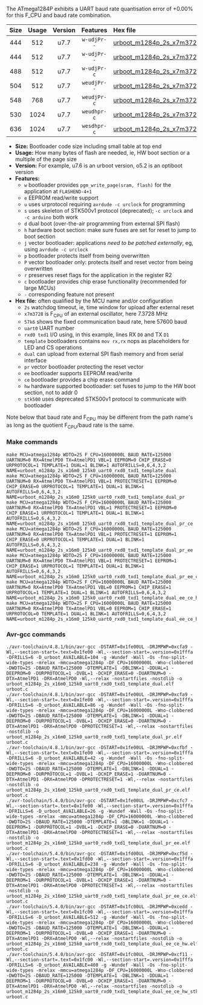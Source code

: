 The ATmega1284P exhibits a UART baud rate quantisation error of +0.00% for this F_CPU and baud rate combination.

|Size|Usage|Version|Features|Hex file|
|:-:|:-:|:-:|:-:|:--|
|444|512|u7.7|`w-udjPr--`|[urboot_m1284p_2s_x7m3728_57k6_uart0_rxd0_txd1_template_dual.hex](https://raw.githubusercontent.com/stefanrueger/urboot.hex/main/boards/wildfire-v2/atmega1284p/watchdog_2_s/external_oscillator_x/%2B7m372800_hz/%2B%2B57k6_baud/uart0_rxd0_txd1/template_dual/urboot_m1284p_2s_x7m3728_57k6_uart0_rxd0_txd1_template_dual.hex)|
|444|512|u7.7|`w-udjPr--`|[urboot_m1284p_2s_x7m3728_57k6_uart0_rxd0_txd1_template_dual_pr.hex](https://raw.githubusercontent.com/stefanrueger/urboot.hex/main/boards/wildfire-v2/atmega1284p/watchdog_2_s/external_oscillator_x/%2B7m372800_hz/%2B%2B57k6_baud/uart0_rxd0_txd1/template_dual/urboot_m1284p_2s_x7m3728_57k6_uart0_rxd0_txd1_template_dual_pr.hex)|
|488|512|u7.7|`w-udjPr-c`|[urboot_m1284p_2s_x7m3728_57k6_uart0_rxd0_txd1_template_dual_pr_ce.hex](https://raw.githubusercontent.com/stefanrueger/urboot.hex/main/boards/wildfire-v2/atmega1284p/watchdog_2_s/external_oscillator_x/%2B7m372800_hz/%2B%2B57k6_baud/uart0_rxd0_txd1/template_dual/urboot_m1284p_2s_x7m3728_57k6_uart0_rxd0_txd1_template_dual_pr_ce.hex)|
|504|512|u7.7|`weudjPr--`|[urboot_m1284p_2s_x7m3728_57k6_uart0_rxd0_txd1_template_dual_pr_ee.hex](https://raw.githubusercontent.com/stefanrueger/urboot.hex/main/boards/wildfire-v2/atmega1284p/watchdog_2_s/external_oscillator_x/%2B7m372800_hz/%2B%2B57k6_baud/uart0_rxd0_txd1/template_dual/urboot_m1284p_2s_x7m3728_57k6_uart0_rxd0_txd1_template_dual_pr_ee.hex)|
|548|768|u7.7|`weudjPr-c`|[urboot_m1284p_2s_x7m3728_57k6_uart0_rxd0_txd1_template_dual_pr_ee_ce.hex](https://raw.githubusercontent.com/stefanrueger/urboot.hex/main/boards/wildfire-v2/atmega1284p/watchdog_2_s/external_oscillator_x/%2B7m372800_hz/%2B%2B57k6_baud/uart0_rxd0_txd1/template_dual/urboot_m1284p_2s_x7m3728_57k6_uart0_rxd0_txd1_template_dual_pr_ee_ce.hex)|
|530|1024|u7.7|`weudhpr-c`|[urboot_m1284p_2s_x7m3728_57k6_uart0_rxd0_txd1_template_dual_ee_ce_hw.hex](https://raw.githubusercontent.com/stefanrueger/urboot.hex/main/boards/wildfire-v2/atmega1284p/watchdog_2_s/external_oscillator_x/%2B7m372800_hz/%2B%2B57k6_baud/uart0_rxd0_txd1/template_dual/urboot_m1284p_2s_x7m3728_57k6_uart0_rxd0_txd1_template_dual_ee_ce_hw.hex)|
|636|1024|u7.7|`wesdhpr-c`|[urboot_m1284p_2s_x7m3728_57k6_uart0_rxd0_txd1_template_dual_ee_ce_hw_stk500.hex](https://raw.githubusercontent.com/stefanrueger/urboot.hex/main/boards/wildfire-v2/atmega1284p/watchdog_2_s/external_oscillator_x/%2B7m372800_hz/%2B%2B57k6_baud/uart0_rxd0_txd1/template_dual/urboot_m1284p_2s_x7m3728_57k6_uart0_rxd0_txd1_template_dual_ee_ce_hw_stk500.hex)|

- **Size:** Bootloader code size including small table at top end
- **Usage:** How many bytes of flash are needed, ie, HW boot section or a multiple of the page size
- **Version:** For example, u7.6 is an urboot version, o5.2 is an optiboot version
- **Features:**
  + `w` bootloader provides `pgm_write_page(sram, flash)` for the application at `FLASHEND-4+1`
  + `e` EEPROM read/write support
  + `u` uses urprotocol requiring `avrdude -c urclock` for programming
  + `s` uses skeleton of STK500v1 protocol (deprecated); `-c urclock` and `-c arduino` both work
  + `d` dual boot (over-the-air programming from external SPI flash)
  + `h` hardware boot section: make sure fuses are set for reset to jump to boot section
  + `j` vector bootloader: applications *need to be patched externally*, eg, using `avrdude -c urclock`
  + `p` bootloader protects itself from being overwritten
  + `P` vector bootloader only: protects itself and reset vector from being overwritten
  + `r` preserves reset flags for the application in the register R2
  + `c` bootloader provides chip erase functionality (recommended for large MCUs)
  + `-` corresponding feature not present
- **Hex file:** often qualified by the MCU name and/or configuration
  + `2s` watchdog timeout, ie, time window for upload after external reset
  + `x7m3728` is F<sub>CPU</sub> of an external oscillator, here 7.3728 MHz
  + `57k6` shows the fixed communication baud rate, here 57600 baud
  + `uart0` UART number
  + `rxd0 txd1` I/O using, in this example, lines RX `D0` and TX `D1`
  + `template` bootloaders contains `mov rx,rx` nops as placeholders for LED and CS operations
  + `dual` can upload from external SPI flash memory and from serial interface
  + `pr` vector bootloader protecting the reset vector
  + `ee` bootloader supports EEPROM read/write
  + `ce` bootloader provides a chip erase command
  + `hw` hardware supported bootloader: set fuses to jump to the HW boot section, not to addr 0
  + `stk500` uses deprecated STK500v1 protocol to communicate with bootloader


Note below that baud rate and F<sub>CPU</sub> may be different from the path name's as long as the quotient F<sub>CPU</sub>/baud rate is the same.

### Make commands
```
make MCU=atmega1284p WDTO=2S F_CPU=16000000L BAUD_RATE=125000 UARTNUM=0 RX=AtmelPD0 TX=AtmelPD1 VBL=1 EEPROM=0 CHIP_ERASE=0 URPROTOCOL=1 TEMPLATE=1 DUAL=1 BLINK=1 AUTOFRILLS=0,6,4,3,2 NAME=urboot_m1284p_2s_x16m0_125k0_uart0_rxd0_txd1_template_dual
make MCU=atmega1284p WDTO=2S F_CPU=16000000L BAUD_RATE=125000 UARTNUM=0 RX=AtmelPD0 TX=AtmelPD1 VBL=1 PROTECTRESET=1 EEPROM=0 CHIP_ERASE=0 URPROTOCOL=1 TEMPLATE=1 DUAL=1 BLINK=1 AUTOFRILLS=0,6,4,3,2 NAME=urboot_m1284p_2s_x16m0_125k0_uart0_rxd0_txd1_template_dual_pr
make MCU=atmega1284p WDTO=2S F_CPU=16000000L BAUD_RATE=125000 UARTNUM=0 RX=AtmelPD0 TX=AtmelPD1 VBL=1 PROTECTRESET=1 EEPROM=0 CHIP_ERASE=1 URPROTOCOL=1 TEMPLATE=1 DUAL=1 BLINK=1 AUTOFRILLS=0,6,4,3,2 NAME=urboot_m1284p_2s_x16m0_125k0_uart0_rxd0_txd1_template_dual_pr_ce
make MCU=atmega1284p WDTO=2S F_CPU=16000000L BAUD_RATE=125000 UARTNUM=0 RX=AtmelPD0 TX=AtmelPD1 VBL=1 PROTECTRESET=1 EEPROM=1 CHIP_ERASE=0 URPROTOCOL=1 TEMPLATE=1 DUAL=1 BLINK=1 AUTOFRILLS=0,6,4,3,2 NAME=urboot_m1284p_2s_x16m0_125k0_uart0_rxd0_txd1_template_dual_pr_ee
make MCU=atmega1284p WDTO=2S F_CPU=16000000L BAUD_RATE=125000 UARTNUM=0 RX=AtmelPD0 TX=AtmelPD1 VBL=1 PROTECTRESET=1 EEPROM=1 CHIP_ERASE=1 URPROTOCOL=1 TEMPLATE=1 DUAL=1 BLINK=1 AUTOFRILLS=0,6,4,3,2 NAME=urboot_m1284p_2s_x16m0_125k0_uart0_rxd0_txd1_template_dual_pr_ee_ce
make MCU=atmega1284p WDTO=2S F_CPU=16000000L BAUD_RATE=125000 UARTNUM=0 RX=AtmelPD0 TX=AtmelPD1 VBL=0 EEPROM=1 CHIP_ERASE=1 URPROTOCOL=1 TEMPLATE=1 DUAL=1 BLINK=1 AUTOFRILLS=0,6,4,3,2 NAME=urboot_m1284p_2s_x16m0_125k0_uart0_rxd0_txd1_template_dual_ee_ce_hw
make MCU=atmega1284p WDTO=2S F_CPU=16000000L BAUD_RATE=125000 UARTNUM=0 RX=AtmelPD0 TX=AtmelPD1 VBL=0 EEPROM=1 CHIP_ERASE=1 URPROTOCOL=0 TEMPLATE=1 DUAL=1 BLINK=1 AUTOFRILLS=0,6,4,3,2 NAME=urboot_m1284p_2s_x16m0_125k0_uart0_rxd0_txd1_template_dual_ee_ce_hw_stk500
```

### Avr-gcc commands
```
./avr-toolchain/4.8.1/bin/avr-gcc -DSTART=0x1fe00UL -DRJMPWP=0xcfa9 -Wl,--section-start=.text=0x1fe00 -Wl,--section-start=.version=0x1fffa -DFRILLS=6 -D_urboot_AVAILABLE=104 -g -Wundef -Wall -Os -fno-split-wide-types -mrelax -mmcu=atmega1284p -DF_CPU=16000000L -Wno-clobbered -DWDTO=2S -DBAUD_RATE=125000 -DTEMPLATE=1 -DBLINK=1 -DDUAL=1 -DEEPROM=0 -DURPROTOCOL=1 -DVBL=1 -DCHIP_ERASE=0 -DUARTNUM=0 -DTX=AtmelPD1 -DRX=AtmelPD0 -Wl,--relax -nostartfiles -nostdlib -o urboot_m1284p_2s_x16m0_125k0_uart0_rxd0_txd1_template_dual.elf urboot.c
./avr-toolchain/4.8.1/bin/avr-gcc -DSTART=0x1fe00UL -DRJMPWP=0xcfa9 -Wl,--section-start=.text=0x1fe00 -Wl,--section-start=.version=0x1fffa -DFRILLS=6 -D_urboot_AVAILABLE=86 -g -Wundef -Wall -Os -fno-split-wide-types -mrelax -mmcu=atmega1284p -DF_CPU=16000000L -Wno-clobbered -DWDTO=2S -DBAUD_RATE=125000 -DTEMPLATE=1 -DBLINK=1 -DDUAL=1 -DEEPROM=0 -DURPROTOCOL=1 -DVBL=1 -DCHIP_ERASE=0 -DUARTNUM=0 -DTX=AtmelPD1 -DRX=AtmelPD0 -DPROTECTRESET=1 -Wl,--relax -nostartfiles -nostdlib -o urboot_m1284p_2s_x16m0_125k0_uart0_rxd0_txd1_template_dual_pr.elf urboot.c
./avr-toolchain/4.8.1/bin/avr-gcc -DSTART=0x1fe00UL -DRJMPWP=0xcfbf -Wl,--section-start=.text=0x1fe00 -Wl,--section-start=.version=0x1fffa -DFRILLS=6 -D_urboot_AVAILABLE=42 -g -Wundef -Wall -Os -fno-split-wide-types -mrelax -mmcu=atmega1284p -DF_CPU=16000000L -Wno-clobbered -DWDTO=2S -DBAUD_RATE=125000 -DTEMPLATE=1 -DBLINK=1 -DDUAL=1 -DEEPROM=0 -DURPROTOCOL=1 -DVBL=1 -DCHIP_ERASE=1 -DUARTNUM=0 -DTX=AtmelPD1 -DRX=AtmelPD0 -DPROTECTRESET=1 -Wl,--relax -nostartfiles -nostdlib -o urboot_m1284p_2s_x16m0_125k0_uart0_rxd0_txd1_template_dual_pr_ce.elf urboot.c
./avr-toolchain/5.4.0/bin/avr-gcc -DSTART=0x1fe00UL -DRJMPWP=0xcfc7 -Wl,--section-start=.text=0x1fe00 -Wl,--section-start=.version=0x1fffa -DFRILLS=6 -D_urboot_AVAILABLE=26 -g -Wundef -Wall -Os -fno-split-wide-types -mrelax -mmcu=atmega1284p -DF_CPU=16000000L -Wno-clobbered -DWDTO=2S -DBAUD_RATE=125000 -DTEMPLATE=1 -DBLINK=1 -DDUAL=1 -DEEPROM=1 -DURPROTOCOL=1 -DVBL=1 -DCHIP_ERASE=0 -DUARTNUM=0 -DTX=AtmelPD1 -DRX=AtmelPD0 -DPROTECTRESET=1 -Wl,--relax -nostartfiles -nostdlib -o urboot_m1284p_2s_x16m0_125k0_uart0_rxd0_txd1_template_dual_pr_ee.elf urboot.c
./avr-toolchain/5.4.0/bin/avr-gcc -DSTART=0x1fd00UL -DRJMPWP=0xcf5d -Wl,--section-start=.text=0x1fd00 -Wl,--section-start=.version=0x1fffa -DFRILLS=6 -D_urboot_AVAILABLE=238 -g -Wundef -Wall -Os -fno-split-wide-types -mrelax -mmcu=atmega1284p -DF_CPU=16000000L -Wno-clobbered -DWDTO=2S -DBAUD_RATE=125000 -DTEMPLATE=1 -DBLINK=1 -DDUAL=1 -DEEPROM=1 -DURPROTOCOL=1 -DVBL=1 -DCHIP_ERASE=1 -DUARTNUM=0 -DTX=AtmelPD1 -DRX=AtmelPD0 -DPROTECTRESET=1 -Wl,--relax -nostartfiles -nostdlib -o urboot_m1284p_2s_x16m0_125k0_uart0_rxd0_txd1_template_dual_pr_ee_ce.elf urboot.c
./avr-toolchain/5.4.0/bin/avr-gcc -DSTART=0x1fc00UL -DRJMPWP=0xcedd -Wl,--section-start=.text=0x1fc00 -Wl,--section-start=.version=0x1fffa -DFRILLS=6 -D_urboot_AVAILABLE=512 -g -Wundef -Wall -Os -fno-split-wide-types -mrelax -mmcu=atmega1284p -DF_CPU=16000000L -Wno-clobbered -DWDTO=2S -DBAUD_RATE=125000 -DTEMPLATE=1 -DBLINK=1 -DDUAL=1 -DEEPROM=1 -DURPROTOCOL=1 -DVBL=0 -DCHIP_ERASE=1 -DUARTNUM=0 -DTX=AtmelPD1 -DRX=AtmelPD0 -Wl,--relax -nostartfiles -nostdlib -o urboot_m1284p_2s_x16m0_125k0_uart0_rxd0_txd1_template_dual_ee_ce_hw.elf urboot.c
./avr-toolchain/5.4.0/bin/avr-gcc -DSTART=0x1fc00UL -DRJMPWP=0xcf11 -Wl,--section-start=.text=0x1fc00 -Wl,--section-start=.version=0x1fffa -DFRILLS=6 -D_urboot_AVAILABLE=408 -g -Wundef -Wall -Os -fno-split-wide-types -mrelax -mmcu=atmega1284p -DF_CPU=16000000L -Wno-clobbered -DWDTO=2S -DBAUD_RATE=125000 -DTEMPLATE=1 -DBLINK=1 -DDUAL=1 -DEEPROM=1 -DURPROTOCOL=0 -DVBL=0 -DCHIP_ERASE=1 -DUARTNUM=0 -DTX=AtmelPD1 -DRX=AtmelPD0 -Wl,--relax -nostartfiles -nostdlib -o urboot_m1284p_2s_x16m0_125k0_uart0_rxd0_txd1_template_dual_ee_ce_hw_stk500.elf urboot.c
```

